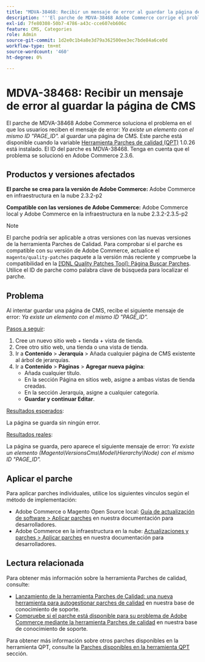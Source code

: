 ```yaml
---
title: "MDVA-38468: Recibir un mensaje de error al guardar la página de CMS"
description: '''El parche de MDVA-38468 Adobe Commerce corrige el problema en el que los usuarios reciben el mensaje de error: * Ya existe un elemento con el mismo ID "PAGE_ID",* al guardar una página de CMS. Este parche está disponible cuando está instalada la [Quality Patches Tool (QPT)](https://devdocs.magento.com/guides/v2.4/comp-mgr/patching.html#mqp) 1.0.26. El ID del parche es MDVA-38468. Tenga en cuenta que el problema se solucionó en Adobe Commerce 2.3.6."'
exl-id: 7fe80308-50b7-4786-a43c-cce607eb606c
feature: CMS, Categories
role: Admin
source-git-commit: 1d2e0c1b4a8e3d79a362500ee3ec7bde84a6ce0d
workflow-type: tm+mt
source-wordcount: '460'
ht-degree: 0%

---
```


# MDVA-38468: Recibir un mensaje de error al guardar la página de CMS

El parche de MDVA-38468 Adobe Commerce soluciona el problema en el que los usuarios reciben el mensaje de error: *Ya existe un elemento con el mismo ID &quot;PAGE_ID&quot;.* al guardar una página de CMS. Este parche está disponible cuando la variable [Herramienta Parches de calidad (QPT)](https://devdocs.magento.com/guides/v2.4/comp-mgr/patching.html#mqp) 1.0.26 está instalado. El ID del parche es MDVA-38468. Tenga en cuenta que el problema se solucionó en Adobe Commerce 2.3.6.

## Productos y versiones afectados

**El parche se crea para la versión de Adobe Commerce:**
Adobe Commerce en infraestructura en la nube 2.3.2-p2

**Compatible con las versiones de Adobe Commerce:**
Adobe Commerce local y Adobe Commerce en la infraestructura en la nube 2.3.2-2.3.5-p2

>[!NOTE]
>
>El parche podría ser aplicable a otras versiones con las nuevas versiones de la herramienta Parches de Calidad. Para comprobar si el parche es compatible con su versión de Adobe Commerce, actualice el `magento/quality-patches` paquete a la versión más reciente y compruebe la compatibilidad en la [[!DNL Quality Patches Tool]: Página Buscar Parches](https://devdocs.magento.com/quality-patches/tool.html#patch-grid). Utilice el ID de parche como palabra clave de búsqueda para localizar el parche.

## Problema

Al intentar guardar una página de CMS, recibe el siguiente mensaje de error: *Ya existe un elemento con el mismo ID &quot;PAGE_ID&quot;.*

<u>Pasos a seguir</u>:

1. Cree un nuevo sitio web + tienda + vista de tienda.
1. Cree otro sitio web, una tienda o una vista de tienda.
1. Ir a **Contenido** > **Jerarquía** > Añada cualquier página de CMS existente al árbol de jerarquías.
1. Ir a **Contenido** > **Páginas** > **Agregar nueva página**:
   * Añada cualquier título.
   * En la sección Página en sitios web, asigne a ambas vistas de tienda creadas.
   * En la sección Jerarquía, asigne a cualquier categoría.
   * **Guardar y continuar Editar**.

<u>Resultados esperados</u>:

La página se guarda sin ningún error.

<u>Resultados reales</u>:

La página se guarda, pero aparece el siguiente mensaje de error: *Ya existe un elemento (Magento\VersionsCms\Model\Hierarchy\Node) con el mismo ID &quot;PAGE_ID&quot;.*

## Aplicar el parche

Para aplicar parches individuales, utilice los siguientes vínculos según el método de implementación:

* Adobe Commerce o Magento Open Source local: [Guía de actualización de software > Aplicar parches](https://devdocs.magento.com/guides/v2.4/comp-mgr/patching/mqp.html) en nuestra documentación para desarrolladores.
* Adobe Commerce en la infraestructura en la nube: [Actualizaciones y parches > Aplicar parches](https://devdocs.magento.com/cloud/project/project-patch.html) en nuestra documentación para desarrolladores.

## Lectura relacionada

Para obtener más información sobre la herramienta Parches de calidad, consulte:

* [Lanzamiento de la herramienta Parches de Calidad: una nueva herramienta para autogestionar parches de calidad](/help/announcements/adobe-commerce-announcements/magento-quality-patches-released-new-tool-to-self-serve-quality-patches.md) en nuestra base de conocimiento de soporte.
* [Compruebe si el parche está disponible para su problema de Adobe Commerce mediante la herramienta Parches de calidad](/help/support-tools/patches-available-in-qpt-tool/check-patch-for-magento-issue-with-magento-quality-patches.md) en nuestra base de conocimiento de soporte.

Para obtener más información sobre otros parches disponibles en la herramienta QPT, consulte la [Parches disponibles en la herramienta QPT](https://support.magento.com/hc/en-us/sections/360010506631-Patches-available-in-QPT-tool-) sección.
